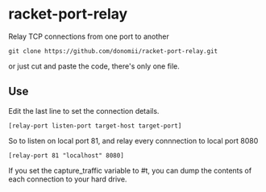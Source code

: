 # racket-port-relay
Relay TCP connections from one port to another

    git clone https://github.com/donomii/racket-port-relay.git

or just cut and paste the code, there's only one file.

## Use

Edit the last line to set the connection details.

    [relay-port listen-port target-host target-port]

So to listen on local port 81, and relay every connnection to local port 8080

    [relay-port 81 "localhost" 8080]

If you set the capture_traffic variable to #t, you can dump the contents of each connection to your hard drive.
